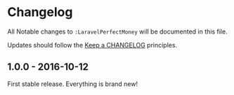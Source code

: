 # Changelog

All Notable changes to `:LaravelPerfectMoney` will be documented in this file.

Updates should follow the [Keep a CHANGELOG](http://keepachangelog.com/) principles.

## 1.0.0 - 2016-10-12
First stable release. Everything is brand new!
